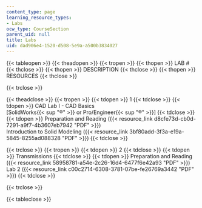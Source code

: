 ```yaml
---
content_type: page
learning_resource_types:
- Labs
ocw_type: CourseSection
parent_uid: null
title: Labs
uid: dad906e4-1520-d508-5e9a-a500b3834027
---
```


{{< tableopen >}}
{{< theadopen >}}
{{< tropen >}}
{{< thopen >}}
LAB #
{{< thclose >}}
{{< thopen >}}
DESCRIPTION
{{< thclose >}}
{{< thopen >}}
RESOURCES
{{< thclose >}}

{{< trclose >}}

{{< theadclose >}}
{{< tropen >}}
{{< tdopen >}}
1
{{< tdclose >}}
{{< tdopen >}}
CAD Lab I - CAD Basics  
\[SolidWorks{{< sup "®" >}} or Pro/Engineer{{< sup "®" >}}\]
{{< tdclose >}}
{{< tdopen >}}
Preparation and Reading ({{< resource_link d8cfe73d-cb0d-7291-a9f7-4b3607eb7942 "PDF" >}})  
Introduction to Solid Modeling ({{< resource_link 3bf80add-3f3a-e19a-5845-8255ad088328 "PDF" >}})
{{< tdclose >}}

{{< trclose >}}
{{< tropen >}}
{{< tdopen >}}
2
{{< tdclose >}}
{{< tdopen >}}
Transmissions
{{< tdclose >}}
{{< tdopen >}}
Preparation and Reading ({{< resource_link 58958781-a54e-2c26-16d4-6477f6e42a93 "PDF" >}})  
Lab 2 ({{< resource_link c00c2714-6308-3781-07be-fe26769a3442 "PDF" >}})
{{< tdclose >}}

{{< trclose >}}

{{< tableclose >}}